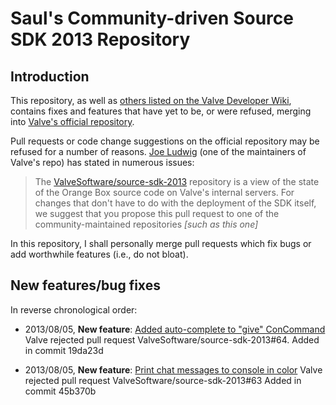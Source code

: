 Saul's Community-driven Source SDK 2013 Repository
==================================================

Introduction
------------
This repository, as well as [others listed on the Valve Developer Wiki](https://developer.valvesoftware.com/wiki/Source_SDK_2013_community_repos), contains fixes and features that have yet to be, or were refused, merging into [Valve's official repository](https://github.com/ValveSoftware/source-sdk-2013).

Pull requests or code change suggestions on the official repository may be refused for a number of reasons. [Joe Ludwig](https://github.com/JoeLudwig) (one of the maintainers of Valve's repo) has stated in numerous issues:

> The [ValveSoftware/source-sdk-2013](https://github.com/ValveSoftware/source-sdk-2013) repository is a view of the state of the Orange Box source code on Valve's internal servers. For changes that don't have to do with the deployment of the SDK itself, we suggest that you propose this pull request to one of the community-maintained repositories _[such as this one]_

In this repository, I shall personally merge pull requests which fix bugs or add worthwhile features (i.e., do not bloat).

New features/bug fixes
----------------------
In reverse chronological order:

 *  2013/08/05, __New feature__: [Added auto-complete to "give" ConCommand](https://github.com/ValveSoftware/source-sdk-2013/pull/64)
    Valve rejected pull request ValveSoftware/source-sdk-2013#64.
    Added in commit 19da23d
    
    
 *  2013/08/05, __New feature__: [Print chat messages to console in color](https://github.com/ValveSoftware/source-sdk-2013/pull/63)
    Valve rejected pull request ValveSoftware/source-sdk-2013#63
    Added in commit 45b370b
